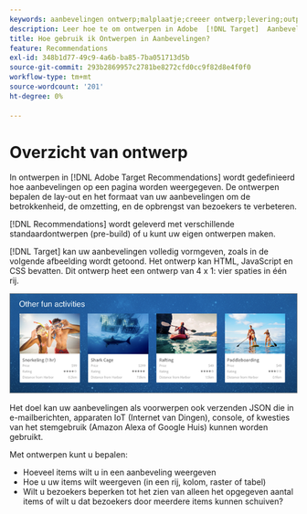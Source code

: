 ```yaml
---
keywords: aanbevelingen ontwerp;malplaatje;creeer ontwerp;levering;output
description: Leer hoe te om ontwerpen in Adobe  [!DNL Target]  Aanbevelingen te gebruiken om te bepalen hoe de aanbevelingen op een pagina (1X4, 1X6, 2X2, etc.) verschijnen.
title: Hoe gebruik ik Ontwerpen in Aanbevelingen?
feature: Recommendations
exl-id: 348b1d77-49c9-4a6b-ba85-7ba051713d5b
source-git-commit: 293b2869957c2781be8272cfd0cc9f82d8e4f0f0
workflow-type: tm+mt
source-wordcount: '201'
ht-degree: 0%

---
```


# Overzicht van ontwerp

In ontwerpen in [!DNL Adobe Target Recommendations] wordt gedefinieerd hoe aanbevelingen op een pagina worden weergegeven. De ontwerpen bepalen de lay-out en het formaat van uw aanbevelingen om de betrokkenheid, de omzetting, en de opbrengst van bezoekers te verbeteren.

[!DNL Recommendations] wordt geleverd met verschillende standaardontwerpen (pre-build) of u kunt uw eigen ontwerpen maken.

[!DNL Target] kan uw aanbevelingen volledig vormgeven, zoals in de volgende afbeelding wordt getoond. Het ontwerp kan HTML, JavaScript en CSS bevatten. Dit ontwerp heet een ontwerp van 4 x 1: vier spaties in één rij.

![ snelheid_example beeld ](assets/velocity_example.png)

Het doel kan uw aanbevelingen als voorwerpen ook verzenden JSON die in e-mailberichten, apparaten IoT (Internet van Dingen), console, of kwesties van het stemgebruik (Amazon Alexa of Google Huis) kunnen worden gebruikt.

Met ontwerpen kunt u bepalen:

* Hoeveel items wilt u in een aanbeveling weergeven
* Hoe u uw items wilt weergeven (in een rij, kolom, raster of tabel)
* Wilt u bezoekers beperken tot het zien van alleen het opgegeven aantal items of wilt u dat bezoekers door meerdere items kunnen schuiven?
